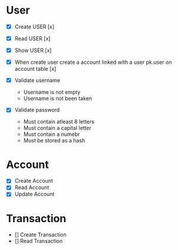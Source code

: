 # User

- [x] Create USER [x]

- [x] Read USER [x]

- [x] Show USER [x]

- [x] When create user create a account linked with a user pk.user on account table [x]

- [x] Validate username
  - Username is not empty
  - Username is not been taken
- [x] Validate password
  - Must contain atleast 8 letters
  - Must contain a capital letter
  - Must contain a numebr
  - Must be stored as a hash

# Account

- [x] Create Account
- [x] Read Account
- [x] Update Account

# Transaction

- [] Create Transaction
- [] Read Transaction
